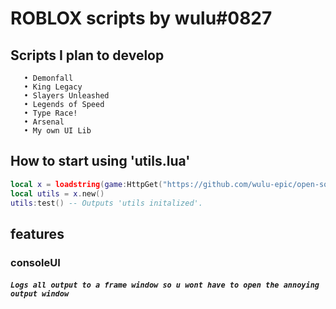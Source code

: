 # ROBLOX scripts by wulu#0827

## Scripts I plan to develop
```
   • Demonfall
   • King Legacy
   • Slayers Unleashed
   • Legends of Speed
   • Type Race!
   • Arsenal
   • My own UI Lib
```

## How to start using **'utils.lua'**
```lua
local x = loadstring(game:HttpGet("https://github.com/wulu-epic/open-source-roblox/blob/main/Functional_Scripts/utils.lua"))()
local utils = x.new()
utils:test() -- Outputs 'utils initalized'.
```

## features

### consoleUI
##### ```Logs all output to a frame window so u wont have to open the annoying output window```
